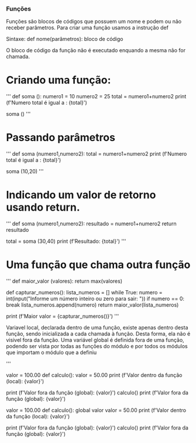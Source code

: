 ### Funções

Funções são blocos de códigos que possuem um nome e podem ou não receber parâmetros.
Para criar uma função usamos a instrução def

Sintaxe:
def nome(parâmetros):
    bloco de código

O bloco de código da função não é executado enquando a mesma não for chamada.



# Criando uma função:
'''
def soma ():
    numero1 = 10
    numero2 = 25
    total = numero1+numero2
    print (f'Numero total é igual a : {total}')

soma ()
'''

# Passando parâmetros
'''
def soma (numero1,numero2):
    total = numero1+numero2
    print (f'Numero total é igual a : {total}')

soma (10,20)
'''


# Indicando um valor de retorno usando return.
'''
def soma (numero1,numero2):
    resultado = numero1+numero2
    return resultado


total = soma (30,40)
print (f'Resultado: {total}')
'''

# Uma função que chama outra função
'''
def maior_valor (valores):
    return max(valores)

def capturar_numeros():
    lista_numeros = []
    while True:
        numero = int(input("Informe um número inteiro ou zero para sair: "))
        if numero == 0:
            break
        lista_numeros.append(numero)
    return maior_valor(lista_numeros)

print (f'Maior valor = {capturar_numeros()}')
'''



Variavel local, declarada dentro de uma função, existe apenas dentro desta função, sendo inicializada a cada 
chamada à função.
Desta forma, ela não é visivel fora da função.
Uma variável global é definida fora de uma função, podendo ser vista por todas as funções do módulo
e por todos os módulos que importam o módulo que a definiu

'''


valor = 100.00
def calculo():
    valor = 50.00
    print (f'Valor dentro da função (local): {valor}')

print (f'Valor fora da função (global): {valor}')
calculo()
print (f'Valor fora da função (global): {valor}')


valor = 100.00
def calculo():
    global valor
    valor = 50.00
    print (f'Valor dentro da função (local): {valor}')

print (f'Valor fora da função (global): {valor}')
calculo()
print (f'Valor fora da função (global): {valor}')
